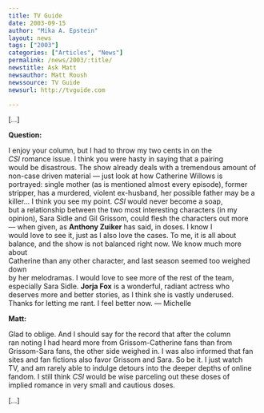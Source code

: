 ```yaml
---
title: TV Guide
date: 2003-09-15
author: "Mika A. Epstein"
layout: news
tags: ["2003"]
categories: ["Articles", "News"]
permalink: /news/2003/:title/
newstitle: Ask Matt  
newsauthor: Matt Roush  
newssource: TV Guide  
newsurl: http://tvguide.com  

---
```


[...]

**Question:**

I enjoy your column, but I had to throw my two cents in on the  
*CSI* romance issue. I think you were hasty in saying that a pairing  
would be disastrous. The show already deals with a tremendous amount of  
non-case driven material &mdash; just look at how Catherine Willows is  
portrayed: single mother (as is mentioned almost every episode), former  
stripper, has a murdered, violent ex-husband, her possible father may be a  
killer... I think you see my point. *CSI* would never become a soap,  
but a relationship between the two most interesting characters (in my  
opinion), Sara Sidle and Gil Grissom, could flesh the characters out more  
&mdash; when given, as **Anthony Zuiker** has said, in doses. I know I  
would love to see it, just as I also love the cases. To me, it is all about  
balance, and the show is not balanced right now. We know much more about  
Catherine than any other character, and last season seemed too weighed down  
by her melodramas. I would love to see more of the rest of the team,  
especially Sara Sidle. **Jorja Fox** is a wonderful, radiant actress who  
deserves more and better stories, as I think she is vastly underused.  
Thanks for letting me rant. I feel better now. &mdash; Michelle

**Matt:**

Glad to oblige. And I should say for the record that after the column  
ran noting I had heard more from Grissom-Catherine fans than from  
Grissom-Sara fans, the other side weighed in. I was also informed that fan  
sites and fan fictions also favor Grissom and Sara. So be it. I just watch  
TV, and am rarely able to indulge detours into the deeper depths of online  
fandom. I still think *CSI* would be wise parceling out these doses of  
implied romance in very small and cautious doses.

[...]

